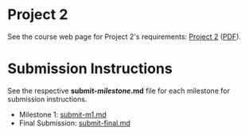 # Project 2

See the course web page for Project 2's requirements: [Project 2](https://github.coecis.cornell.edu/info2300-sp2018/info2300-documents/assignments/project-2/project-2.md) ([PDF](https://github.coecis.cornell.edu/info2300-sp2018/info2300-documents/assignments/project-2/project-2.pdf)).

# Submission Instructions

See the respective **submit-*milestone*.md** file for each milestone for submission instructions.

* Milestone 1: [submit-m1.md](submit-m1.md)
* Final Submission: [submit-final.md](submit-final.md)
